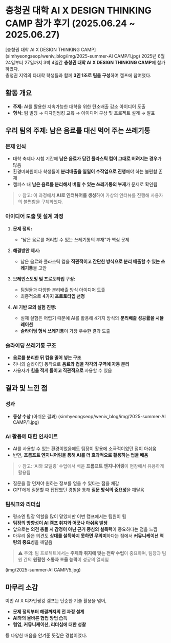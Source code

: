 # 충청권 대학 AI X DESIGN THINKING CAMP 참가 후기 (2025.06.24 ~ 2025.06.27)

[충청권 대학 AI X DESIGN THINKING CAMP](simhyeongseop/weniv_blog/img/2025-summer-AI CAMP/1.jpg)
2025년 6월 24일부터 27일까지 3박 4일간 **충청권 대학 AI X DESIGN THINKING CAMP**에 참가하였다.  
충청권 지역의 타대학 학생들과 함께 **3인 1조로 팀을 구성**하여 캠프에 참여했다.

## 활동 개요

- **주제:** AI를 활용한 지속가능한 대학을 위한 탄소배출 감소 아이디어 도출
- **형식:** 팀 빌딩 → 디자인씽킹 교육 → 아이디어 구상 및 프로젝트 설계 → 발표

## 우리 팀의 주제: 남은 음료를 대신 먹어 주는 쓰레기통

### 문제 인식

- 대학 축제나 시험 기간에 **남은 음료가 담긴 플라스틱 컵이 그대로 버려지는 경우**가 많음
- 환경미화원이나 학생들이 **분리배출을 일일이 수작업으로 진행**해야 하는 불편함 존재
- 캠퍼스 내 **남은 음료를 분리해서 버릴 수 있는 쓰레기통의 부재**가 문제로 확인됨

> 💡 참고: 이 과정에서 **AI로 인터뷰어를 생성**하여 가상의 인터뷰를 진행해 사용자의 불편함을 구체화했다.

### 아이디어 도출 및 설계 과정

1. **문제 정의:**  
   - “남은 음료를 처리할 수 있는 쓰레기통의 부재”가 핵심 문제

2. **해결방안 제시:**  
   - 남은 음료와 플라스틱 컵을 **직관적이고 간단한 방식으로 분리 배출할 수 있는 쓰레기통**을 고안

3. **브레인스토밍 및 프로토타입 구상:**  
   - 팀원들과 다양한 분리배출 방식 아이디어 도출
   - 최종적으로 **4가지 프로토타입 선정**

4. **AI 기반 모의 실험 진행:**  
   - 실제 실험은 어렵기 때문에 AI를 활용해 4가지 방식의 **분리배출 성공률을 시뮬레이션**
   - **슬라이딩 형식 쓰레기통**이 가장 우수한 결과 도출

### 슬라이딩 쓰레기통 구조

- **음료를 분리한 뒤 컵을 밀어 넣는 구조**
- 하나의 슬라이딩 동작으로 **음료와 컵을 각각의 구역에 자동 분리**
- 사용자가 **힘을 적게 들이고 직관적으로** 사용할 수 있음

## 결과 및 느낀 점

### 성과

- **동상 수상** (아쉬운 결과)
(simhyeongseop/weniv_blog/img/2025-summer-AI CAMP/1.jpg)

### AI 활용에 대한 인사이트

- AI를 사용할 수 있는 환경이었음에도 팀장이 활용에 소극적이었던 점이 아쉬움
- 반면, **프롬프트 엔지니어링을 통해 AI를 더 효과적으로 활용하는 법을 배움**

> 💡 참고: ‘AI와 모델링’ 수업에서 배운 **프롬프트 엔지니어링**이 현장에서 유용하게 활용됨

- 질문을 잘 던져야 원하는 정보를 얻을 수 있다는 점을 체감  
- GPT에게 질문할 때 답답했던 경험을 통해 **질문 방식의 중요성**을 깨달음

### 팀워크와 리더십

- 평소엔 팀장 역할을 많이 맡았지만 이번 캠프에서는 팀원이 됨
- **팀장의 방향성이 AI 캠프 취지와 어긋나 아쉬움 발생**
- 앞으로는 **의견 충돌 시 감정이 아닌 근거 중심의 설득력**이 중요하다는 점을 느낌
- 아무리 옳은 의견도 **상대를 설득하지 못하면 무의미**하다는 점에서 **커뮤니케이션 역량의 중요성**을 깨달음

> ⚠️ 주의: 팀 프로젝트에서는 **주제와 취지에 맞는 전략 수립**이 중요하며, 팀장과 팀원 간의 **원활한 소통과 조율 능력**이 성공의 열쇠임

(img/2025-summer-AI CAMP/5.jpg)
## 마무리 소감

이번 AI X 디자인씽킹 캠프는 단순한 기술 활용을 넘어,  
- **문제 정의부터 해결까지의 전 과정 설계**
- **AI와의 올바른 협업 방법 습득**
- **협업, 커뮤니케이션, 리더십에 대한 성찰**

등 다양한 배움을 안겨준 뜻깊은 경험이었다.
